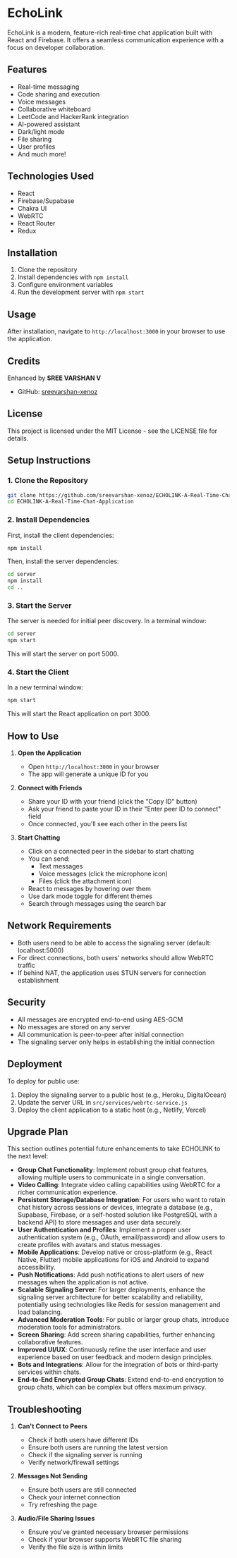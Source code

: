 # EchoLink

EchoLink is a modern, feature-rich real-time chat application built with React and Firebase. It offers a seamless communication experience with a focus on developer collaboration.

## Features

- Real-time messaging
- Code sharing and execution
- Voice messages
- Collaborative whiteboard
- LeetCode and HackerRank integration
- AI-powered assistant
- Dark/light mode
- File sharing
- User profiles
- And much more!

## Technologies Used

- React
- Firebase/Supabase
- Chakra UI
- WebRTC
- React Router
- Redux

## Installation

1. Clone the repository
2. Install dependencies with `npm install`
3. Configure environment variables
4. Run the development server with `npm start`

## Usage

After installation, navigate to `http://localhost:3000` in your browser to use the application.

## Credits

Enhanced by **SREE VARSHAN V**
- GitHub: [sreevarshan-xenoz](https://github.com/sreevarshan-xenoz)

## License

This project is licensed under the MIT License - see the LICENSE file for details.

## Setup Instructions

### 1. Clone the Repository
```bash
git clone https://github.com/sreevarshan-xenoz/ECHOLINK-A-Real-Time-Chat-Application.git
cd ECHOLINK-A-Real-Time-Chat-Application
```

### 2. Install Dependencies
First, install the client dependencies:
```bash
npm install
```

Then, install the server dependencies:
```bash
cd server
npm install
cd ..
```

### 3. Start the Server
The server is needed for initial peer discovery. In a terminal window:
```bash
cd server
npm start
```
This will start the server on port 5000.

### 4. Start the Client
In a new terminal window:
```bash
npm start
```
This will start the React application on port 3000.

## How to Use

1. **Open the Application**
   - Open `http://localhost:3000` in your browser
   - The app will generate a unique ID for you

2. **Connect with Friends**
   - Share your ID with your friend (click the "Copy ID" button)
   - Ask your friend to paste your ID in their "Enter peer ID to connect" field
   - Once connected, you'll see each other in the peers list

3. **Start Chatting**
   - Click on a connected peer in the sidebar to start chatting
   - You can send:
     - Text messages
     - Voice messages (click the microphone icon)
     - Files (click the attachment icon)
   - React to messages by hovering over them
   - Use dark mode toggle for different themes
   - Search through messages using the search bar

## Network Requirements

- Both users need to be able to access the signaling server (default: localhost:5000)
- For direct connections, both users' networks should allow WebRTC traffic
- If behind NAT, the application uses STUN servers for connection establishment

## Security

- All messages are encrypted end-to-end using AES-GCM
- No messages are stored on any server
- All communication is peer-to-peer after initial connection
- The signaling server only helps in establishing the initial connection

## Deployment

To deploy for public use:

1. Deploy the signaling server to a public host (e.g., Heroku, DigitalOcean)
2. Update the server URL in `src/services/webrtc-service.js`
3. Deploy the client application to a static host (e.g., Netlify, Vercel)

## Upgrade Plan

This section outlines potential future enhancements to take ECHOLINK to the next level:

- **Group Chat Functionality**: Implement robust group chat features, allowing multiple users to communicate in a single conversation.
- **Video Calling**: Integrate video calling capabilities using WebRTC for a richer communication experience.
- **Persistent Storage/Database Integration**: For users who want to retain chat history across sessions or devices, integrate a database (e.g., Supabase, Firebase, or a self-hosted solution like PostgreSQL with a backend API) to store messages and user data securely.
- **User Authentication and Profiles**: Implement a proper user authentication system (e.g., OAuth, email/password) and allow users to create profiles with avatars and status messages.
- **Mobile Applications**: Develop native or cross-platform (e.g., React Native, Flutter) mobile applications for iOS and Android to expand accessibility.
- **Push Notifications**: Add push notifications to alert users of new messages when the application is not active.
- **Scalable Signaling Server**: For larger deployments, enhance the signaling server architecture for better scalability and reliability, potentially using technologies like Redis for session management and load balancing.
- **Advanced Moderation Tools**: For public or larger group chats, introduce moderation tools for administrators.
- **Screen Sharing**: Add screen sharing capabilities, further enhancing collaborative features.
- **Improved UI/UX**: Continuously refine the user interface and user experience based on user feedback and modern design principles.
- **Bots and Integrations**: Allow for the integration of bots or third-party services within chats.
- **End-to-End Encrypted Group Chats**: Extend end-to-end encryption to group chats, which can be complex but offers maximum privacy.

## Troubleshooting

1. **Can't Connect to Peers**
   - Check if both users have different IDs
   - Ensure both users are running the latest version
   - Check if the signaling server is running
   - Verify network/firewall settings

2. **Messages Not Sending**
   - Ensure both users are still connected
   - Check your internet connection
   - Try refreshing the page

3. **Audio/File Sharing Issues**
   - Ensure you've granted necessary browser permissions
   - Check if your browser supports WebRTC file sharing
   - Verify the file size is within limits

